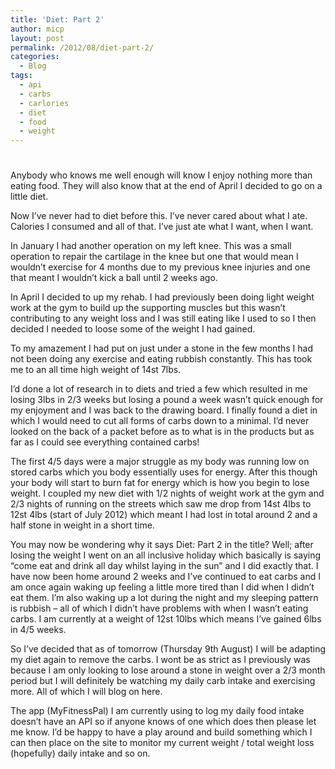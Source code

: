```yaml
---
title: 'Diet: Part 2'
author: micp
layout: post
permalink: /2012/08/diet-part-2/
categories:
  - Blog
tags:
  - api
  - carbs
  - carlories
  - diet
  - food
  - weight
---
```

# 

Anybody who knows me well enough will know I enjoy nothing more than eating food. They will also know that at the end of April I decided to go on a little diet.

Now I’ve never had to diet before this. I’ve never cared about what I ate. Calories I consumed and all of that. I’ve just ate what I want, when I want.

In January I had another operation on my left knee. This was a small operation to repair the cartilage in the knee but one that would mean I wouldn’t exercise for 4 months due to my previous knee injuries and one that meant I wouldn’t kick a ball until 2 weeks ago.

In April I decided to up my rehab. I had previously been doing light weight work at the gym to build up the supporting muscles but this wasn’t contributing to any weight loss and I was still eating like I used to so I then decided I needed to loose some of the weight I had gained.

To my amazement I had put on just under a stone in the few months I had not been doing any exercise and eating rubbish constantly. This has took me to an all time high weight of 14st 7lbs.

I’d done a lot of research in to diets and tried a few which resulted in me losing 3lbs in 2/3 weeks but losing a pound a week wasn’t quick enough for my enjoyment and I was back to the drawing board. I finally found a diet in which I would need to cut all forms of carbs down to a minimal. I’d never looked on the back of a packet before as to what is in the products but as far as I could see everything contained carbs!

The first 4/5 days were a major struggle as my body was running low on stored carbs which you body essentially uses for energy. After this though your body will start to burn fat for energy which is how you begin to lose weight. I coupled my new diet with 1/2 nights of weight work at the gym and 2/3 nights of running on the streets which saw me drop from 14st 4lbs to 12st 4lbs (start of July 2012) which meant I had lost in total around 2 and a half stone in weight in a short time.

You may now be wondering why it says Diet: Part 2 in the title? Well; after losing the weight I went on an all inclusive holiday which basically is saying “come eat and drink all day whilst laying in the sun” and I did exactly that. I have now been home around 2 weeks and I’ve continued to eat carbs and I am once again waking up feeling a little more tired than I did when I didn’t eat them. I’m also waking up a lot during the night and my sleeping pattern is rubbish – all of which I didn’t have problems with when I wasn’t eating carbs. I am currently at a weight of 12st 10lbs which means I’ve gained 6lbs in 4/5 weeks.

So I’ve decided that as of tomorrow (Thursday 9th August) I will be adapting my diet again to remove the carbs. I wont be as strict as I previously was because I am only looking to lose around a stone in weight over a 2/3 month period but I will definitely be watching my daily carb intake and exercising more. All of which I will blog on here.

The app (MyFitnessPal) I am currently using to log my daily food intake doesn’t have an API so if anyone knows of one which does then please let me know. I’d be happy to have a play around and build something which I can then place on the site to monitor my current weight / total weight loss (hopefully) daily intake and so on.